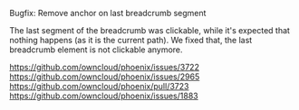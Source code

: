 Bugfix: Remove anchor on last breadcrumb segment

The last segment of the breadcrumb was clickable, while it's expected that nothing happens (as it is the current path). 
We fixed that, the last breadcrumb element is not clickable anymore.

https://github.com/owncloud/phoenix/issues/3722
https://github.com/owncloud/phoenix/issues/2965
https://github.com/owncloud/phoenix/pull/3723
https://github.com/owncloud/phoenix/issues/1883
